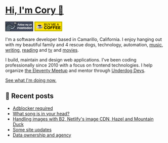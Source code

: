 # [Hi, I'm Cory 👋](https://coryd.dev)

[![Follow @cory@social.lol on Mastodon](/assets/img/mastodon.png)](https://social.lol/@cory) [![Buy me a Coffee](/assets/img/buymeacoffee.png)](https://www.buymeacoffee.com/cory)

I'm a software developer based in Camarillo, California. I enjoy hanging out with my beautiful family and 4 rescue dogs, technology, automation, [music](https://coryd.dev/now#artists), [writing](https://coryd.dev), [reading](https://coryd.dev/now#books) and [tv](https://coryd.dev/now#tv) and [movies](https://coryd.dev/now#movies).

I build, maintain and design web applications. I've been coding professionally since 2010 with a focus on frontend technologies. I help organize [the Eleventy Meetup](https://11tymeetup.dev/) and mentor through [Underdog Devs](https://www.underdogdevs.org).

[See what I'm doing now.](https://coryd.dev/now)

## 📝 Recent posts

<!-- BLOGPOSTS:START -->
- [Adblocker required](https://coryd.dev/posts/2024/2024-adblocker-required/)
- [What song is in your head?](https://coryd.dev/posts/2024/what-song-is-in-your-head/)
- [Handling images with B2, Netlify's image CDN, Hazel and Mountain Duck](https://coryd.dev/posts/2024/handling-images-with-b2-netlify-image-cdn-hazel-mountain-duck/)
- [Some site updates](https://coryd.dev/posts/2024/some-site-updates/)
- [Data ownership and agency](https://coryd.dev/posts/2024/data-ownership-and-agency/)
<!-- BLOGPOSTS:END -->